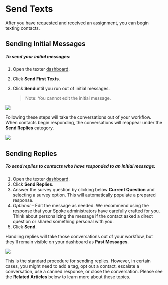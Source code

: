 # Send Texts

After you have [requested](https://docs.spokerewired.com/article/41-request-texts-for-assignment) and received an assignment, you can begin texting contacts.

Sending Initial Messages
------------------------

##### *To send your initial messages:*

1. Open the texter [dashboard](https://docs.spokerewired.com/article/52-dashboards).
2. Click **Send First Texts**.
3. Click **Send**until you run out of initial
   messages.  
      
   > Note: You cannot edit the initial message.

![](https://s3.amazonaws.com/helpscout.net/docs/assets/5d4878eb2c7d3a330e3c1b86/images/6000fabdcfe30d219ccd80ed/file-HLpARWTSup.png)

Following these steps will take the conversations out of your
workflow. When contacts begin responding, the conversations will
reappear under the **Send Replies** category.

![](https://s3.amazonaws.com/helpscout.net/docs/assets/5d4878eb2c7d3a330e3c1b86/images/6000fb9cb9a8501b295d0bc4/file-eyD56vtF6x.png)

Sending Replies
---------------

##### *To send replies to contacts who have responded to an initial message:*

1. Open the texter [dashboard](https://docs.spokerewired.com/article/52-dashboards).
2. Click **Send Replies**.
3. Answer the survey question by clicking below **Current Question** and selecting a survey option. This will automatically populate
   a prepared response.
4. *Optional* – Edit the message as needed. We recommend
   using the response that your Spoke administrators have carefully
   crafted for you. Think about personalizing the message if the
   contact asked a direct question or shared something personal
   with you.
5. Click **Send**.

Handling replies will take those conversations out of your
workflow, but they'll remain visible on your dashboard as **Past Messages**.

![](https://s3.amazonaws.com/helpscout.net/docs/assets/5d4878eb2c7d3a330e3c1b86/images/6000fdd02e764327f87bef53/file-sct50issiZ.png)

This is the standard procedure for sending replies. However, in
certain cases, you might need to add a tag, opt out a contact,
escalate a conversation, use a canned response, or close the
conversation. Please see the **Related Articles** below to learn more about these topics.
